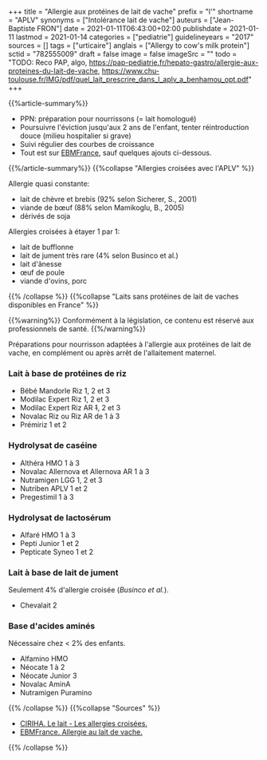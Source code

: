 +++
title = "Allergie aux protéines de lait de vache"
prefix = "l'"
shortname = "APLV"
synonyms = ["Intolérance lait de vache"]
auteurs = ["Jean-Baptiste FRON"]
date = 2021-01-11T06:43:00+02:00
publishdate = 2021-01-11
lastmod = 2021-01-14
categories = ["pediatrie"]
guidelineyears = "2017"
sources = []
tags = ["urticaire"]
anglais = ["Allergy to cow's milk protein"]
sctid = "782555009"
draft = false
image = false
imageSrc = ""
todo = "TODO: Reco PAP, algo, https://pap-pediatrie.fr/hepato-gastro/allergie-aux-proteines-du-lait-de-vache, https://www.chu-toulouse.fr/IMG/pdf/quel_lait_prescrire_dans_l_aplv_a_benhamou_opt.pdf"
+++

{{%article-summary%}}

- PPN: préparation pour nourrissons (= lait homologué)
- Poursuivre l'éviction jusqu'aux 2 ans de l'enfant, tenter réintroduction douce (milieu hospitalier si grave)
- Suivi régulier des courbes de croissance
- Tout est sur [EBMFrance](https://www.ebmfrance.net/fr/Pages/ebm/ebm00645.aspx), sauf quelques ajouts ci-dessous.

{{%/article-summary%}}
{{%collapse "Allergies croisées avec l'APLV" %}}

Allergie quasi constante:

- lait de chèvre et brebis (92% selon Sicherer, S., 2001)
- viande de bœuf (88% selon Mamikoglu, B., 2005)
- dérivés de soja

Allergies croisées à étayer 1 par 1:

- lait de bufflonne
- lait de jument très rare (4% selon Businco et al.)
- lait d'ânesse
- œuf de poule
- viande d'ovins, porc

{{% /collapse %}}
{{%collapse "Laits sans protéines de lait de vaches disponibles en France" %}}

{{%warning%}}
Conformément à la législation, ce contenu est réservé aux professionnels de santé.
{{%/warning%}}

Préparations pour nourrisson adaptées à l'allergie aux protéines de lait de vache, en complément ou après arrêt de l'allaitement maternel.

### Lait à base de protéines de riz

- Bébé Mandorle Riz 1, 2 et 3
- Modilac Expert Riz 1, 2 et 3
- Modilac Expert Riz AR <del>1</del>, 2 et 3
- Novalac Riz ou Riz AR de 1 à 3
- Prémiriz 1 et 2

### Hydrolysat de caséine

- Althéra HMO 1 à 3
- Novalac Allernova et Allernova AR 1 à 3
- Nutramigen LGG 1, 2 et 3
- Nutriben APLV 1 et 2
- Pregestimil 1 à 3

### Hydrolysat de lactosérum

- Alfaré HMO 1 à 3
- Pepti Junior 1 et 2
- Pepticate Syneo 1 et 2

### Lait à base de lait de jument

Seulement 4% d'allergie croisée (*Businco et al.*).

- Chevalait 2

### Base d'acides aminés

Nécessaire chez < 2% des enfants.

- Alfamino HMO
- Néocate 1 à 2
- Néocate Junior 3
- Novalac AminA
- Nutramigen Puramino

{{% /collapse %}}
{{%collapse "Sources" %}}

- [CIRIHA. Le lait - Les allergies croisées.](http://ciriha.org/index.php/allergies-et-intolerances-2/le-lait/les-allergies-croisees-et-associees)
- [EBMFrance. Allergie au lait de vache.](https://www.ebmfrance.net/fr/Pages/ebm/ebm00645.aspx)

{{% /collapse %}}

